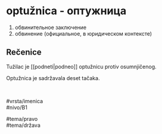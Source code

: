 # optužnica - оптужница

1. обвинительное заключение  
2. обвинение (официальное, в юридическом контексте)

## Rečenice

Tužilac je [[podneti|podneo]] optužnicu protiv osumnjičenog.

Optužnica je sadržavala deset tačaka.

<br>

#vrsta/imenica  
#nivo/B1  

#tema/pravo  
#tema/država  

